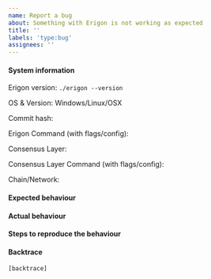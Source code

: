 ```yaml
---
name: Report a bug
about: Something with Erigon is not working as expected
title: ''
labels: 'type:bug'
assignees: ''
---
```


#### System information

Erigon version: `./erigon --version`

OS & Version: Windows/Linux/OSX

Commit hash: 

Erigon Command (with flags/config):

Consensus Layer:

Consensus Layer Command (with flags/config):

Chain/Network: 

#### Expected behaviour


#### Actual behaviour


#### Steps to reproduce the behaviour


#### Backtrace

````
[backtrace]
````
